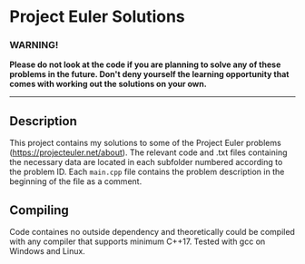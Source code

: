 # Project Euler Solutions

### **WARNING!**
**Please do not look at the code if you are planning to solve any of these problems in the future. Don't deny yourself the learning opportunity that comes with working out the solutions on your own.**

* * *

## Description

This project contains my solutions to some of the Project Euler problems (https://projecteuler.net/about). The relevant code and .txt files containing the necessary data are located in each subfolder numbered according to the problem ID. Each `main.cpp` file contains the problem description in the beginning of the file as a comment.

## Compiling

Code containes no outside dependency and theoretically could be compiled with any compiler that supports minimum C++17. Tested with gcc on Windows and Linux.